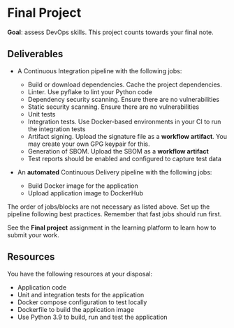 # Final Project

**Goal**: assess DevOps skills. This project counts towards your final note.

## Deliverables

- A Continuous Integration pipeline with the following jobs:
  - Build or download dependencies. Cache the project dependencies.
  - Linter. Use pyflake to lint your Python code
  - Dependency security scanning. Ensure there are no vulnerabilities
  - Static security scanning. Ensure there are no vulnerabilities
  - Unit tests
  - Integration tests. Use Docker-based environments in your CI to run the integration tests
  - Artifact signing. Upload the signature file as a **workflow artifact**. You may create your own GPG keypair for this.
  - Generation of SBOM. Upload the SBOM as a **workflow artifact**
  - Test reports should be enabled and configured to capture test data

- An **automated** Continuous Delivery pipeline with the following jobs:
  - Build Docker image for the application
  - Upload application image to DockerHub

The order of jobs/blocks are not necessary as listed above. Set up the pipeline following best practices. Remember that fast jobs should run first.

See the **Final project** assignment in the learning platform to learn how to submit your work.

## Resources

You have the following resources at your disposal:

- Application code
- Unit and integration tests for the application
- Docker compose configuration to test locally
- Dockerfile to build the application image
- Use Python 3.9 to build, run and test the application
